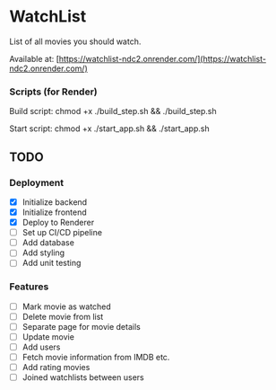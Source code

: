 # WatchList

List of all movies you should watch.

Available at: [https://watchlist-ndc2.onrender.com/](https://watchlist-ndc2.onrender.com/)

### Scripts (for Render)

Build script: chmod +x ./build_step.sh && ./build_step.sh

Start script: chmod +x ./start_app.sh && ./start_app.sh

## TODO

### Deployment

- [x] Initialize backend
- [x] Initialize frontend
- [x] Deploy to Renderer
- [ ] Set up CI/CD pipeline
- [ ] Add database
- [ ] Add styling
- [ ] Add unit testing

### Features

- [ ] Mark movie as watched
- [ ] Delete movie from list
- [ ] Separate page for movie details
- [ ] Update movie
- [ ] Add users
- [ ] Fetch movie information from IMDB etc.
- [ ] Add rating movies
- [ ] Joined watchlists between users
